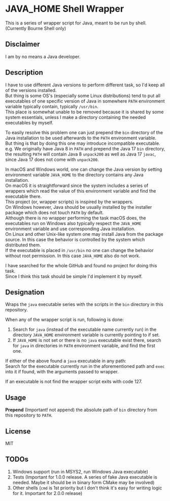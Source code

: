 
# JAVA_HOME Shell Wrapper

This is a series of wrapper script for Java, meant to be run by shell. (Currently Bourne Shell only)

## Disclaimer

I am by no means a Java developer.

## Description

I have to use different Java versions to perform different task, so I'd keep all of the versions installed.  
But thing is some OS's (especially some Linux distributions) tend to put all executables of one specific version of Java in somewhere `PATH` environment variable typically contain, typically `/usr/bin`.  
This place is somewhat unable to be removed because it is shared by some system essentials, unless I make a directory containing the needed executables by myself.

To easily resolve this problem one can just prepend the `bin` directory of the Java installation to be used afterwards to the `PATH` environment variable.  
But thing is that by doing this one may introduce incompatible executable.  
e.g. We originally have Java 8 in `PATH` and prepend the Java 17 `bin` directory, the resulting `PATH` will contain Java 8 `unpack200` as well as Java 17 `javac`, since Java 17 does not come with `unpack200`.  

In macOS and Windows world, one can change the Java version by setting environment variable `JAVA_HOME` to the directory contains any Java installation.  
On macOS it is straightforward since the system includes a series of wrappers which read the value of this environment variable and find the executable there.  
This project (or, wrapper scripts) is inspired by the wrappers.  
On Windows however, Java should be usually installed by the installer package which does not touch `PATH` by default.  
Although there is no wrapper performing the task macOS does, the executables run on Windows also typically respect the `JAVA_HOME` environment variable and use corresponding Java installation.   
On Linux and other Unix-like system one may install Java from the package source. In this case the behavior is controlled by the system which distributed them.  
If the executable is placed in `/usr/bin` no one can change the behavior without root permission. In this case `JAVA_HOME` also do not work.

I have searched for the whole GitHub and found no project for doing this task.   
Since I think this task should be simple I'd implement it by myself.

## Designation

Wraps the `java` executable series with the scripts in the `bin` directory in this repository.

When any of the wrapper script is run, following is done:
1. Search for `java` (instead of the executable name currently run) in the directory `JAVA_HOME` environment variable is currently pointing to if set.
1. If `JAVA_HOME` is not set or there is no `java` executable exist there, search for `java` in directories in `PATH` environment variable, and find the first one.

If either of the above found a `java` executable in any path:  
Search for the executable currently run in the aforementioned path and `exec` into it if found, with the arguments passed to wrapper.

If an executable is not find the wrapper script exits with code 127.

## Usage

__Prepend__ (Important! not append) the absolute path of `bin` directory from this repository to `PATH`.

## License

MIT

## TODOs

1. Windows support (run in MSYS2, run Windows Java executable)
1. Tests (Important for 1.0.0 release. A series of fake Java executable is needed. Maybe it should be in binary form CMake may be involved)
1. Other shells (`cmd` is 1st priority but I don't think it's easy for writing logic for it. Important for 2.0.0 release)
